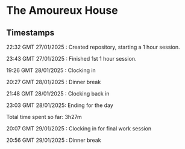 # The Amoureux House

## Timestamps

22:32 GMT 27/01/2025 : Created repository, starting a 1 hour session.

23:43 GMT 27/01/2025 : Finished 1st 1 hour session.

19:26 GMT 28/01/2025 : Clocking in

20:27 GMT 28/01/2025 : Dinner break

21:48 GMT 28/01/2025 : Clocking back in

23:03 GMT 28/01/2025: Ending for the day

Total time spent so far: 3h27m

20:07 GMT 29/01/2025 : Clocking in for final work session

20:56 GMT 29/01/2025 : Dinner break